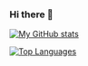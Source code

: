### Hi there 👋

[![My GitHub stats](https://github-readme-stats.vercel.app/api?username=Marchosiax&count_private=true&show_icons=true&theme=codeSTACKr)](https://github.com/Marchosiax/Marchosiax)

[![Top Languages](https://github-readme-stats.vercel.app/api/top-langs/?username=Marchosiax&layout=compact&theme=codeSTACKr)](https://github.com/Marchosiax/Marchosiax)

<!--
<a href="https://github.com/Marchosiax/Marchosiax">
  <img height="200px" align="left" src="https://github-readme-stats.vercel.app/api/top-langs/?username=Marchosiax&layout=compact&langs_count=10&hide=asp,php&title_color=ffffff&text_color=c9cacc&icon_color=2bbc8a&bg_color=1d1f21" />
</a>
<a href="https://github.com/Marchosiax/Marchosiax">
  <img height="200px" align="center" src="https://github-readme-stats.vercel.app/api?username=Marchosiax&show_icons=true&line_height=27&count_private=true&title_color=ffffff&text_color=c9cacc&icon_color=2bbc8a&bg_color=1d1f21" />
</a>

**Marchosiax/Marchosiax** is a ✨ _special_ ✨ repository because its `README.md` (this file) appears on your GitHub profile.

Here are some ideas to get you started:

- 🔭 I’m currently working on ...
- 🌱 I’m currently learning ...
- 👯 I’m looking to collaborate on ...
- 🤔 I’m looking for help with ...
- 💬 Ask me about ...
- 📫 How to reach me: ...
- 😄 Pronouns: ...
- ⚡ Fun fact: ...
-->
